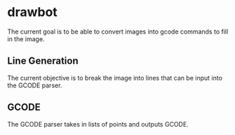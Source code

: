 # drawbot
The current goal is to be able to convert images into gcode commands to fill in the image.


## Line Generation
The current objective is to break the image into lines that can be input into the GCODE parser. 

## GCODE
The GCODE parser takes in lists of points and outputs GCODE.